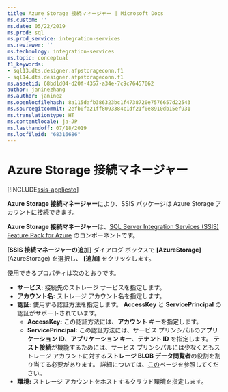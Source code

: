 ```yaml
---
title: Azure Storage 接続マネージャー | Microsoft Docs
ms.custom: ''
ms.date: 05/22/2019
ms.prod: sql
ms.prod_service: integration-services
ms.reviewer: ''
ms.technology: integration-services
ms.topic: conceptual
f1_keywords:
- sql13.dts.designer.afpstorageconn.f1
- sql14.dts.designer.afpstorageconn.f1
ms.assetid: 68bd1d04-d20f-4357-a34e-7c9c76457062
author: janinezhang
ms.author: janinez
ms.openlocfilehash: 8a115dafb386323bc1f4738720e7576657d22543
ms.sourcegitcommit: 2efb0fa21ff8093384c1df21f0e8910db15ef931
ms.translationtype: HT
ms.contentlocale: ja-JP
ms.lasthandoff: 07/18/2019
ms.locfileid: "68316686"
---
```

# <a name="azure-storage-connection-manager"></a>Azure Storage 接続マネージャー

[!INCLUDE[ssis-appliesto](../../includes/ssis-appliesto-ssvrpluslinux-asdb-asdw-xxx.md)]

  **Azure Storage 接続マネージャー**により、SSIS パッケージは Azure Storage アカウントに接続できます。
   
 **Azure Storage 接続マネージャー**は、[SQL Server Integration Services (SSIS) Feature Pack for Azure](../../integration-services/azure-feature-pack-for-integration-services-ssis.md) のコンポーネントです。 
  
**[SSIS 接続マネージャーの追加]** ダイアログ ボックスで **[AzureStorage]** (AzureStorage) を選択し、 **[追加]** をクリックします。  
  
使用できるプロパティは次のとおりです。

- **サービス:** 接続先のストレージ サービスを指定します。
- **アカウント名:** ストレージ アカウント名を指定します。
- **認証:** 使用する認証方法を指定します。 **AccessKey** と **ServicePrincipal** の認証がサポートされています。
    - **AccessKey:** この認証方法には、**アカウント キー**を指定します。
    - **ServicePrincipal:** この認証方法には、サービス プリンシパルの**アプリケーション ID**、**アプリケーション キー**、**テナント ID** を指定します。
      **テスト接続**が機能するためには、サービス プリンシパルには少なくともストレージ アカウントに対する**ストレージ BLOB データ閲覧者**の役割を割り当てる必要があります。
      詳細については、[この](https://docs.microsoft.com/azure/storage/common/storage-auth-aad-rbac-portal#assign-rbac-roles-using-the-azure-portal)ページを参照してください。
- **環境:** ストレージ アカウントをホストするクラウド環境を指定します。
